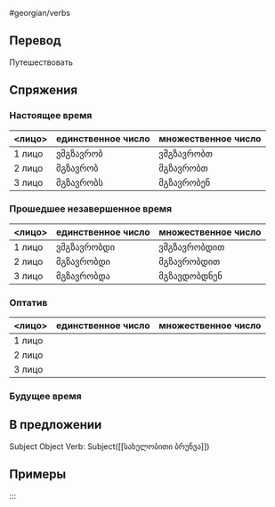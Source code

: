 #georgian/verbs 
## Перевод
Путешествовать
## Спряжения
### Настоящее время
<лицо>|единственное число|множественное число
--------|---------------------|------------------------
1 лицо | ვმგზავრობ | ვმგზავრობთ
2 лицо | მგზავრობ | მგზავრობთ
3 лицо | მგზავრობს | მგზავრობენ
### Прошедшее незавершенное время
<лицо>|единственное число|множественное число
--------|---------------------|------------------------
1 лицо | ვმგზავრობდი | ვმგზავრობდით
2 лицо | მგზავრობდი | მგზავრობდით
3 лицо | მგზავრობდა | მგზავდობდნენ
### Оптатив
<лицо>|единственное число|множественное число
--------|---------------------|------------------------
1 лицо | | 
2 лицо | | 
3 лицо | | 
### Будущее время
## В предложении
Subject Object Verb: Subject([[სახელობითი ბრუნვა]])
## Примеры
:::
